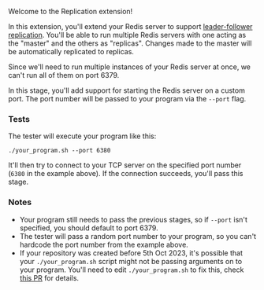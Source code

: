 Welcome to the Replication extension!

In this extension, you'll extend your Redis server to support [leader-follower replication](https://redis.io/docs/latest/operate/oss_and_stack/management/replication/). You'll be able to run
multiple Redis servers with one acting as the "master" and the others as "replicas". Changes made to the master will be automatically replicated to replicas.

Since we'll need to run multiple instances of your Redis server at once, we can't run all of them on port 6379.

In this stage, you'll add support for starting the Redis server on a custom port. The port number will be passed to your program via the `--port` flag.

### Tests

The tester will execute your program like this:

```
./your_program.sh --port 6380
```

It'll then try to connect to your TCP server on the specified port number (`6380` in the example above). If the connection succeeds, you'll pass this stage.

### Notes

- Your program still needs to pass the previous stages, so if `--port` isn't specified, you should default to port 6379.
- The tester will pass a random port number to your program, so you can't hardcode the port number from the example above.
- If your repository was created before 5th Oct 2023, it's possible that your `./your_program.sh` script
might not be passing arguments on to your program. You'll need to edit `./your_program.sh` to fix this, check
[this PR](https://github.com/codecrafters-io/build-your-own-redis/pull/89/files) for details.
